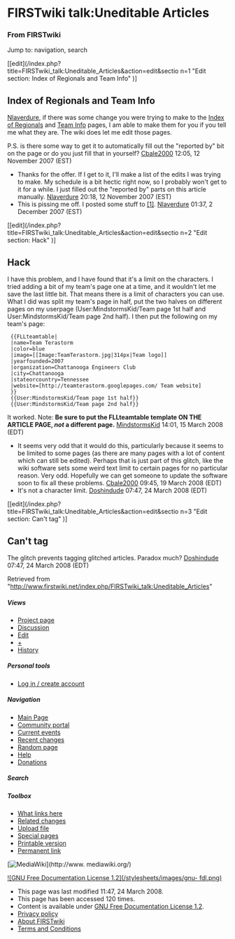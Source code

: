 # FIRSTwiki talk:Uneditable Articles

### From FIRSTwiki

Jump to: navigation, search

[[edit](/index.php?title=FIRSTwiki_talk:Uneditable_Articles&action=edit&sectio
n=1 "Edit section: Index of Regionals and Team Info" )]

##  Index of Regionals and Team Info

[Nlaverdure](/index.php/User:Nlaverdure "User:Nlaverdure" ), if there was some
change you were trying to make to the [Index of
Regionals](/index.php/Index_of_Regionals "Index of Regionals" ) and [Team
Info](/index.php/Team_Info "Team Info" ) pages, I am able to make them for you
if you tell me what they are. The wiki does let me edit those pages.

P.S. is there some way to get it to automatically fill out the "reported by"
bit on the page or do you just fill that in yourself?
[Cbale2000](/index.php/User:Cbale2000 "User:Cbale2000" ) 12:05, 12 November
2007 (EST)

  * Thanks for the offer. If I get to it, I'll make a list of the edits I was trying to make. My schedule is a bit hectic right now, so I probably won't get to it for a while. I just filled out the "reported by" parts on this article manually. [Nlaverdure](/index.php/User:Nlaverdure "User:Nlaverdure" ) 20:18, 12 November 2007 (EST) 
  * This is pissing me off. I posted some stuff to [[1]](http://nate.laverdure.googlepages.com/edits.txt "http://nate.laverdure.googlepages.com/edits.txt" ). [Nlaverdure](/index.php/User:Nlaverdure "User:Nlaverdure" ) 01:37, 2 December 2007 (EST) 

[[edit](/index.php?title=FIRSTwiki_talk:Uneditable_Articles&action=edit&sectio
n=2 "Edit section: Hack" )]

## Hack

I have this problem, and I have found that it's a limit on the characters. I
tried adding a bit of my team's page one at a time, and it wouldn't let me
save the last little bit. That means there is a limit of characters you can
use. What I did was split my team's page in half, put the two halves on
different pages on my userpage (User:MindstormsKid/Team page 1st half and
User:MindstormsKid/Team page 2nd half). I then put the following on my team's
page:

    
    
     {{FLLteamtable|
     |name=Team Terastorm
     |color=blue
     |image=[[Image:TeamTerastorm.jpg|314px|Team logo]]
     |yearfounded=2007
     |organization=Chattanooga Engineers Club
     |city=Chattanooga
     |stateorcountry=Tennessee
     |website=[http://teamterastorm.googlepages.com/ Team website]
     }}
     {{User:MindstormsKid/Team page 1st half}}
     {{User:MindstormsKid/Team page 2nd half}}
     
    

It worked. Note: **Be sure to put the FLLteamtable template ON THE ARTICLE
PAGE, _not_ a different page.** [MindstormsKid](/index.php/User:MindstormsKid
"User:MindstormsKid" ) 14:01, 15 March 2008 (EDT)

  * It seems very odd that it would do this, particularly because it seems to be limited to some pages (as there are many pages with a lot of content which can still be edited). Perhaps that is just part of this glitch, like the wiki software sets some weird text limit to certain pages for no particular reason. Very odd. Hopefully we can get someone to update the software soon to fix all these problems. [Cbale2000](/index.php/User:Cbale2000 "User:Cbale2000" ) 09:45, 19 March 2008 (EDT) 
  * It's not a character limit. [Doshindude](/index.php?title=User:Doshindude&action=edit "User:Doshindude" ) 07:47, 24 March 2008 (EDT) 

[[edit](/index.php?title=FIRSTwiki_talk:Uneditable_Articles&action=edit&sectio
n=3 "Edit section: Can't tag" )]

## Can't tag

The glitch prevents tagging glitched articles. Paradox much?
[Doshindude](/index.php?title=User:Doshindude&action=edit "User:Doshindude" )
07:47, 24 March 2008 (EDT)

Retrieved from
"<http://www.firstwiki.net/index.php/FIRSTwiki_talk:Uneditable_Articles>"

##### Views

  * [Project page](/index.php/FIRSTwiki:Uneditable_Articles)
  * [Discussion](/index.php/FIRSTwiki_talk:Uneditable_Articles)
  * [Edit](/index.php?title=FIRSTwiki_talk:Uneditable_Articles&action=edit)
  * [+](/index.php?title=FIRSTwiki_talk:Uneditable_Articles&action=edit&section=new)
  * [History](/index.php?title=FIRSTwiki_talk:Uneditable_Articles&action=history)

##### Personal tools

  * [Log in / create account](/index.php?title=Special:Userlogin&returnto=FIRSTwiki_talk:Uneditable_Articles)

[](/index.php/Main_Page "Main Page" )

##### Navigation

  * [Main Page](/index.php/Main_Page)
  * [Community portal](/index.php/FIRSTwiki:Community_portal)
  * [Current events](/index.php/Current_events)
  * [Recent changes](/index.php/Special:Recentchanges)
  * [Random page](/index.php/Special:Random)
  * [Help](/index.php/Help:Contents)
  * [Donations](/index.php/FIRSTwiki:Site_support)

##### Search



##### Toolbox

  * [What links here](/index.php/Special:Whatlinkshere/FIRSTwiki_talk:Uneditable_Articles)
  * [Related changes](/index.php/Special:Recentchangeslinked/FIRSTwiki_talk:Uneditable_Articles)
  * [Upload file](/index.php/Special:Upload)
  * [Special pages](/index.php/Special:Specialpages)
  * [Printable version](/index.php?title=FIRSTwiki_talk:Uneditable_Articles&printable=yes)
  * [Permanent link](/index.php?title=FIRSTwiki_talk:Uneditable_Articles&oldid=67161)

[![MediaWiki](/skins/common/images/poweredby_mediawiki_88x31.png)](http://www.
mediawiki.org/)

[![GNU Free Documentation License 1.2](/stylesheets/images/gnu-
fdl.png)](http://www.gnu.org/copyleft/fdl.html)

  * This page was last modified 11:47, 24 March 2008.
  * This page has been accessed 120 times.
  * Content is available under [GNU Free Documentation License 1.2](http://www.gnu.org/copyleft/fdl.html "http://www.gnu.org/copyleft/fdl.html" ).
  * [Privacy policy](/index.php/FIRSTwiki:Privacy_policy "FIRSTwiki:Privacy policy" )
  * [About FIRSTwiki](/index.php/FIRSTwiki:About "FIRSTwiki:About" )
  * [Terms and Conditions](/index.php/FIRSTwiki:Terms_and_conditions "FIRSTwiki:Terms and conditions" )

